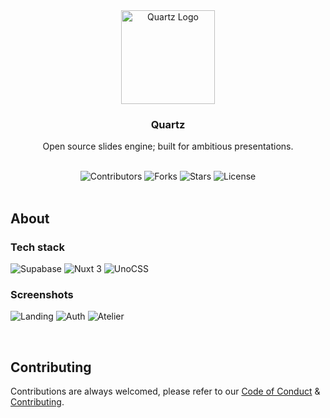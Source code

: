<div align="center">
  <img src="https://github.com/user-attachments/assets/12754ced-aa32-4c01-94b2-8490f2876c57" width="150" alt="Quartz Logo" />
  <h3>Quartz</h3>
  <p>Open source slides engine; built for ambitious presentations.</p>

  <br />

  <div>
    <img src="https://img.shields.io/github/contributors/QuartzGraphics/Quartz?style=for-the-badge" alt="Contributors" />
    <img src="https://img.shields.io/github/forks/QuartzGraphics/Quartz?style=for-the-badge" alt="Forks" />
    <img src="https://img.shields.io/github/stars/QuartzGraphics/Quartz?style=for-the-badge" alt="Stars" />
    <img src="https://img.shields.io/github/license/QuartzGraphics/Quartz?style=for-the-badge" alt="License" />
  </div>
</div>

<br />

## About

### Tech stack

<div>
  <img src="https://img.shields.io/badge/Supabase-3FCF8E.svg?style=for-the-badge&logo=Supabase&logoColor=white" alt="Supabase" />
  <img src="https://img.shields.io/badge/Nuxt.js-00DC82.svg?style=for-the-badge&logo=nuxtdotjs&logoColor=white" alt="Nuxt 3" />
  <img src="https://img.shields.io/badge/UnoCSS-333333.svg?style=for-the-badge&logo=UnoCSS&logoColor=white" alt="UnoCSS" />
</div>

### Screenshots

![Landing](https://github.com/user-attachments/assets/ba40a6fb-c76d-437a-ba4e-291f46c084fe)
![Auth](https://github.com/user-attachments/assets/a771243b-58e1-4faf-a1fc-071e3a1d0f31)
![Atelier](https://github.com/user-attachments/assets/0501f732-e923-4aaf-9db8-b5332de20530)

<br />

## Contributing

Contributions are always welcomed, please refer to our [Code of Conduct](CODE_OF_CONDUCT.md) & [Contributing](CONTRIBUTING.md).
